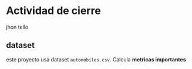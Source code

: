 # Actividad de cierre 

jhon tello 

## dataset 
este proyecto usa dataset `automobiles.csv`. Calcula **metricas importantes**